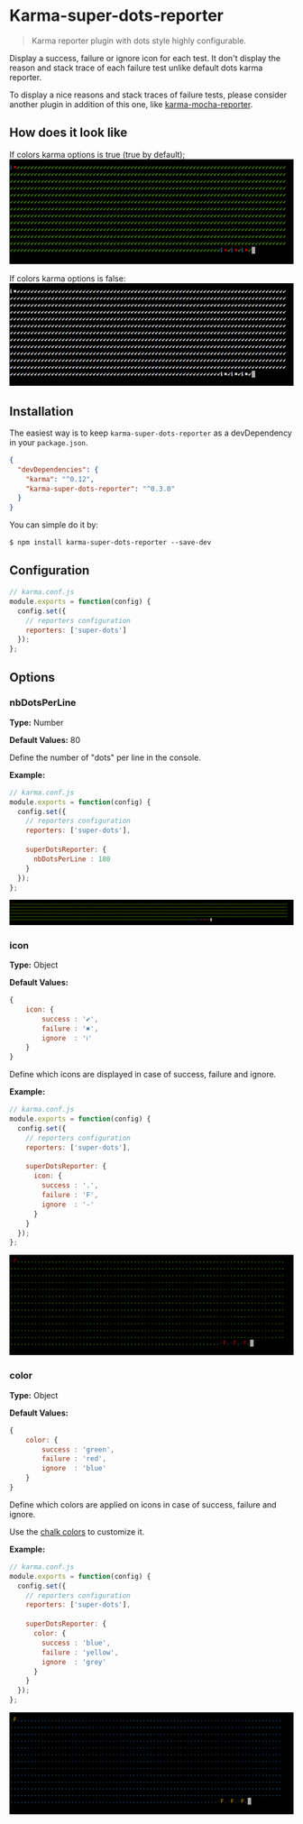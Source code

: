 # Karma-super-dots-reporter
> Karma reporter plugin with dots style highly configurable.

Display a success, failure or ignore icon for each test. It don't display the reason and stack trace of each failure test unlike default dots karma reporter.

To display a nice reasons and stack traces of failure tests, please consider another plugin in addition of this one, like [karma-mocha-reporter](https://github.com/litixsoft/karma-mocha-reporter).

## How does it look like
If colors karma options is true (true by default);
![screenshot](img/default_display.png)

If colors karma options is false:
![screenshot](img/default_display_no_colors.png)

## Installation
The easiest way is to keep `karma-super-dots-reporter` as a devDependency in your `package.json`.
```json
{
  "devDependencies": {
    "karma": "^0.12",
    "karma-super-dots-reporter": "^0.3.0"
  }
}
```

You can simple do it by:

    $ npm install karma-super-dots-reporter --save-dev

## Configuration
```javascript
// karma.conf.js
module.exports = function(config) {
  config.set({
    // reporters configuration
    reporters: ['super-dots']
  });
};
```

## Options
### nbDotsPerLine
**Type:** Number

**Default Values:** 80

Define the number of "dots" per line in the console.

**Example:**
```javascript
// karma.conf.js
module.exports = function(config) {
  config.set({
    // reporters configuration
    reporters: ['super-dots'],

    superDotsReporter: {
      nbDotsPerLine : 180
    }
  });
};
```

![screenshot](img/custom_dotsPerLine.png)

### icon
**Type:** Object

**Default Values:**
```javascript
{
    icon: {
        success : '✔',
        failure : '✖',
        ignore  : 'ℹ'
    }
}
```

Define which icons are displayed in case of success, failure and ignore.

**Example:**
```javascript
// karma.conf.js
module.exports = function(config) {
  config.set({
    // reporters configuration
    reporters: ['super-dots'],

    superDotsReporter: {
      icon: {
        success : '.',
        failure : 'F',
        ignore  : '-'
      }
    }
  });
};
```

![screenshot](img/custom_icons.png)


### color
**Type:** Object

**Default Values:**
```javascript
{
    color: {
        success : 'green',
        failure : 'red',
        ignore  : 'blue'
    }
}
```

Define which colors are applied on icons in case of success, failure and ignore.

Use the [chalk colors](https://github.com/sindresorhus/chalk#colors) to customize it.

**Example:**
```javascript
// karma.conf.js
module.exports = function(config) {
  config.set({
    // reporters configuration
    reporters: ['super-dots'],

    superDotsReporter: {
      color: {
        success : 'blue',
        failure : 'yellow',
        ignore  : 'grey'
      }
    }
  });
};
```

![screenshot](img/custom_colors.png)



